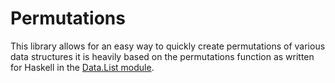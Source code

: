 # Permutations

This library allows for an easy way to quickly create permutations of various 
data structures it is heavily based on the permutations function as written for 
Haskell in the [Data.List module](https://hackage.haskell.org/package/base-4.17.0.0/docs/src/Data.OldList.html#permutations).
